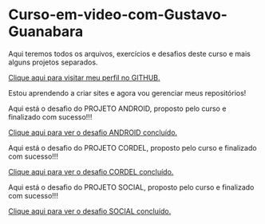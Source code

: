 # Curso-em-video-com-Gustavo-Guanabara
 Aqui teremos todos os arquivos, exercícios e desafios deste curso e mais alguns projetos separados.

 <a href="https://github.com/LeonardDias">Clique aqui para visitar meu perfil no GITHUB.</a>

 Estou aprendendo a criar sites e agora vou gerenciar meus repositórios!

Aqui está o desafio do PROJETO ANDROID, proposto pelo curso e finalizado com sucesso!!! 

<a href="https://leonarddias.github.io/Curso-em-video-com-Gustavo-Guanabara/desafios/modulo-02/d010/Resposta-d010%20ANDROID/index.html" target="_blank">Clique aqui para ver o desafio ANDROID concluído.</a>

Aqui está o desafio do PROJETO CORDEL, proposto pelo curso e finalizado com sucesso!!!

<a href="https://leonarddias.github.io/Curso-em-video-com-Gustavo-Guanabara/desafios/modulo-02/d012/Resposta-d012/index.html">Clique aqui para ver o desafio CORDEL concluído.</a>

Aqui está o desafio do PROJETO SOCIAL, proposto pelo curso e finalizado com sucesso!!!

<a href="https://leonarddias.github.io/Curso-em-video-com-Gustavo-Guanabara/desafios/modulo-04/resposta-d013/index.html">Clique aqui para ver o desafio SOCIAL concluído.</a>
